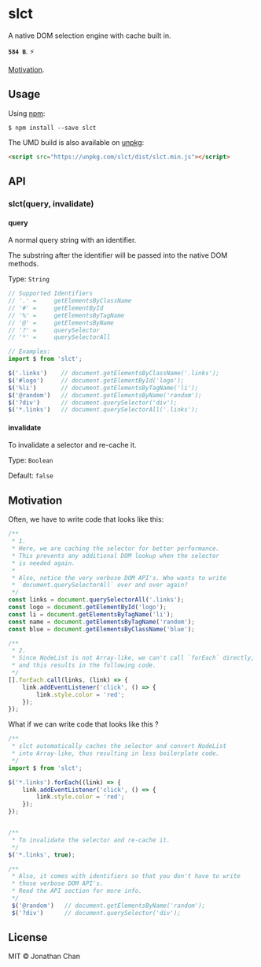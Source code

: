 # slct

A native DOM selection engine with cache built in.

**`584 B`**. :zap:

[Motivation](#motivation).


## Usage

Using [npm](https://www.npmjs.com/):

```
$ npm install --save slct
```

The UMD build is also available on [unpkg](https://unpkg.com):

```html
<script src="https://unpkg.com/slct/dist/slct.min.js"></script>
```

## API

### slct(query, invalidate)

#### query

A normal query string with an identifier.

The substring after the identifier will be passed into the native DOM methods.

Type: `String`

```js
// Supported Identifiers
// '.' =     getElementsByClassName
// '#' =     getElementById
// '%' =     getElementsByTagName
// '@' =     getElementsByName
// '?' =     querySelector
// '*' =     querySelectorAll

// Examples:
import $ from 'slct';

$('.links')    // document.getElementsByClassName('.links');
$('#logo')     // document.getElementById('logo');
$('%li')       // document.getElementsByTagName('li');
$('@random')   // document.getElementsByName('random');
$('?div')      // document.querySelector('div');
$('*.links')   // document.querySelectorAll('.links');
```

#### invalidate

To invalidate a selector and re-cache it.

Type: `Boolean`

Default: `false`

## Motivation

Often, we have to write code that looks like this:

```js
/**
 * 1.
 * Here, we are caching the selector for better performance.
 * This prevents any additional DOM lookup when the selector
 * is needed again.
 *
 * Also, notice the very verbose DOM API's. Who wants to write
 * `document.querySelectorAll` over and over again?
 */
const links = document.querySelectorAll('.links');
const logo = document.getElementById('logo');
const li = document.getElementsByTagName('li');
const name = document.getElementsByTagName('random');
const blue = document.getElementsByClassName('blue');

/**
 * 2.
 * Since NodeList is not Array-like, we can't call `forEach` directly,
 * and this results in the following code.
 */
[].forEach.call(links, (link) => {
    link.addEventListener('click', () => {
        link.style.color = 'red';
    });
});
```

What if we can write code that looks like this ?

```js
/**
 * slct automatically caches the selector and convert NodeList
 * into Array-like, thus resulting in less boilerplate code.
 */
import $ from 'slct';

$('*.links').forEach((link) => {
    link.addEventListener('click', () => {
        link.style.color = 'red';
    });
});


/**
 * To invalidate the selector and re-cache it.
 */
$('*.links', true);

/**
 * Also, it comes with identifiers so that you don't have to write
 * those verbose DOM API's.
 * Read the API section for more info.
 */
 $('@random')   // document.getElementsByName('random');
 $('?div')      // document.querySelector('div');

```

## License

MIT © Jonathan Chan